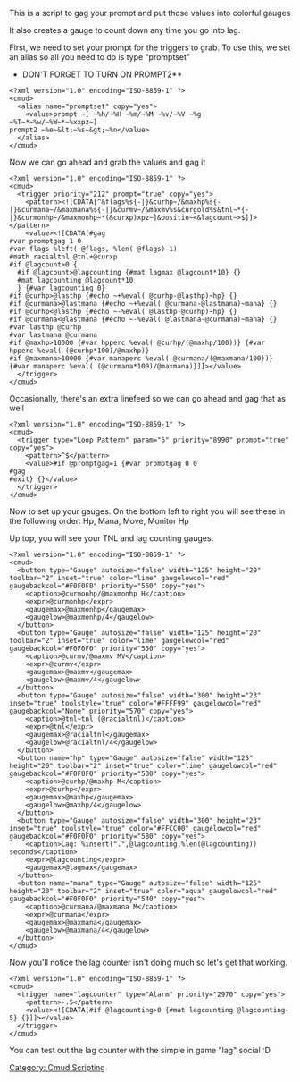 This is a script to gag your prompt and put those values into colorful
gauges

It also creates a gauge to count down any time you go into lag.

First, we need to set your prompt for the triggers to grab. To use this,
we set an alias so all you need to do is type "promptset"

-   DON'T FORGET TO TURN ON PROMPT2\*\*

<!-- -->

    <?xml version="1.0" encoding="ISO-8859-1" ?>
    <cmud>
      <alias name="promptset" copy="yes">
        <value>prompt ~[ ~%h/~%H ~%m/~%M ~%v/~%V ~%g ~%T~*~%w/~%W~*~%xxpz~]
    prompt2 ~%e~&lt;~%s~&gt;~%n</value>
      </alias>
    </cmud>

Now we can go ahead and grab the values and gag it

    <?xml version="1.0" encoding="ISO-8859-1" ?>
    <cmud>
      <trigger priority="212" prompt="true" copy="yes">
        <pattern><![CDATA[^&flags%s{-|}&curhp~/&maxhp%s{-|}&curmana~/&maxmana%s{-|}&curmv~/&maxmv%s&curgold%s&tnl~*{-|}&curmonhp~/&maxmonhp~*(&curxp)xpz~]&positio~<&lagcount~>$]]></pattern>
        <value><![CDATA[#gag
    #var promptgag 1 0
    #var flags %left( @flags, %len( @flags)-1)
    #math racialtnl @tnl+@curxp
    #if @lagcount>0 {
      #if @lagcount>@lagcounting {#mat lagmax @lagcount*10} {}
      #mat lagcounting @lagcount*10
      } {#var lagcounting 0}
    #if @curhp>@lasthp {#echo ~+%eval( @curhp-@lasthp)~hp} {}
    #if @curmana>@lastmana {#echo ~+%eval( @curmana-@lastmana)~mana} {}
    #if @curhp<@lasthp {#echo ~-%eval( @lasthp-@curhp)~hp} {}
    #if @curmana<@lastmana {#echo ~-%eval( @lastmana-@curmana)~mana} {}
    #var lasthp @curhp
    #var lastmana @curmana
    #if @maxhp>10000 {#var hpperc %eval( @curhp/(@maxhp/100))} {#var hpperc %eval( (@curhp*100)/@maxhp)}
    #if @maxmana>10000 {#var manaperc %eval( @curmana/(@maxmana/100))} {#var manaperc %eval( (@curmana*100)/@maxmana)}]]></value>
      </trigger>
    </cmud>

Occasionally, there's an extra linefeed so we can go ahead and gag that
as well

    <?xml version="1.0" encoding="ISO-8859-1" ?>
    <cmud>
      <trigger type="Loop Pattern" param="6" priority="8990" prompt="true" copy="yes">
        <pattern>^$</pattern>
        <value>#if @promptgag=1 {#var promptgag 0 0
    #gag
    #exit} {}</value>
      </trigger>
    </cmud>

Now to set up your gauges. On the bottom left to right you will see
these in the following order: Hp, Mana, Move, Monitor Hp

Up top, you will see your TNL and lag counting gauges.

    <?xml version="1.0" encoding="ISO-8859-1" ?>
    <cmud>
      <button type="Gauge" autosize="false" width="125" height="20" toolbar="2" inset="true" color="lime" gaugelowcol="red" gaugebackcol="#F0F0F0" priority="560" copy="yes">
        <caption>@curmonhp/@maxmonhp H</caption>
        <expr>@curmonhp</expr>
        <gaugemax>@maxmonhp</gaugemax>
        <gaugelow>@maxmonhp/4</gaugelow>
      </button>
      <button type="Gauge" autosize="false" width="125" height="20" toolbar="2" inset="true" color="lime" gaugelowcol="red" gaugebackcol="#F0F0F0" priority="550" copy="yes">
        <caption>@curmv/@maxmv MV</caption>
        <expr>@curmv</expr>
        <gaugemax>@maxmv</gaugemax>
        <gaugelow>@maxmv/4</gaugelow>
      </button>
      <button type="Gauge" autosize="false" width="300" height="23" inset="true" toolstyle="true" color="#FFFF99" gaugelowcol="red" gaugebackcol="None" priority="570" copy="yes">
        <caption>@tnl~tnl (@racialtnl)</caption>
        <expr>@tnl</expr>
        <gaugemax>@racialtnl</gaugemax>
        <gaugelow>@racialtnl/4</gaugelow>
      </button>
      <button name="hp" type="Gauge" autosize="false" width="125" height="20" toolbar="2" inset="true" color="lime" gaugelowcol="red" gaugebackcol="#F0F0F0" priority="530" copy="yes">
        <caption>@curhp/@maxhp M</caption>
        <expr>@curhp</expr>
        <gaugemax>@maxhp</gaugemax>
        <gaugelow>@maxhp/4</gaugelow>
      </button>
      <button type="Gauge" autosize="false" width="300" height="23" inset="true" toolstyle="true" color="#FFCC00" gaugelowcol="red" gaugebackcol="#F0F0F0" priority="580" copy="yes">
        <caption>Lag: %insert(".",@lagcounting,%len(@lagcounting)) seconds</caption>
        <expr>@lagcounting</expr>
        <gaugemax>@lagmax</gaugemax>
      </button>
      <button name="mana" type="Gauge" autosize="false" width="125" height="20" toolbar="2" inset="true" color="aqua" gaugelowcol="red" gaugebackcol="#F0F0F0" priority="540" copy="yes">
        <caption>@curmana/@maxmana M</caption>
        <expr>@curmana</expr>
        <gaugemax>@maxmana</gaugemax>
        <gaugelow>@maxmana/4</gaugelow>
      </button>
    </cmud>

Now you'll notice the lag counter isn't doing much so let's get that
working.

    <?xml version="1.0" encoding="ISO-8859-1" ?>
    <cmud>
      <trigger name="lagcounter" type="Alarm" priority="2970" copy="yes">
        <pattern>-.5</pattern>
        <value><![CDATA[#if @lagcounting>0 {#mat lagcounting @lagcounting-5} {}]]></value>
      </trigger>
    </cmud>

You can test out the lag counter with the simple in game "lag" social :D

[Category: Cmud Scripting](Category:_Cmud_Scripting "wikilink")
